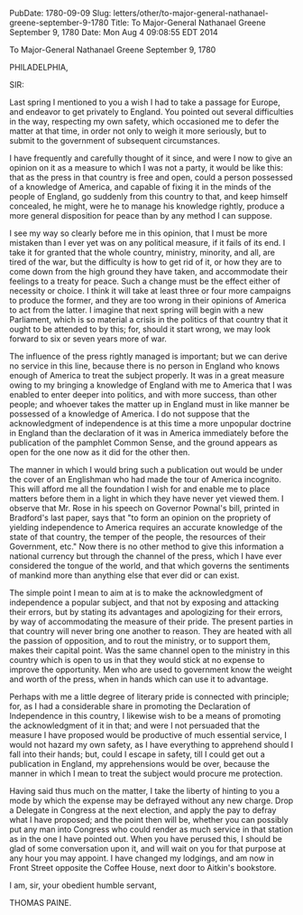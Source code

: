 PubDate: 1780-09-09
Slug: letters/other/to-major-general-nathanael-greene-september-9-1780
Title: To Major-General Nathanael Greene  September 9, 1780
Date: Mon Aug  4 09:08:55 EDT 2014

   To Major-General Nathanael Greene  September 9, 1780

   PHILADELPHIA,

   SIR:

   Last spring I mentioned to you a wish I had to take a passage for Europe,
   and endeavor to get privately to England. You pointed out several
   difficulties in the way, respecting my own safety, which occasioned me to
   defer the matter at that time, in order not only to weigh it more
   seriously, but to submit to the government of subsequent circumstances.

   I have frequently and carefully thought of it since, and were I now to
   give an opinion on it as a measure to which I was not a party, it would be
   like this: that as the press in that country is free and open, could a
   person possessed of a knowledge of America, and capable of fixing it in
   the minds of the people of England, go suddenly from this country to that,
   and keep himself concealed, he might, were he to manage his knowledge
   rightly, produce a more general disposition for peace than by any method I
   can suppose.

   I see my way so clearly before me in this opinion, that I must be more
   mistaken than I ever yet was on any political measure, if it fails of its
   end. I take it for granted that the whole country, ministry, minority, and
   all, are tired of the war, but the difficulty is how to get rid of it, or
   how they are to come down from the high ground they have taken, and
   accommodate their feelings to a treaty for peace. Such a change must be
   the effect either of necessity or choice. I think it will take at least
   three or four more campaigns to produce the former, and they are too wrong
   in their opinions of America to act from the latter. I imagine that next
   spring will begin with a new Parliament, which is so material a crisis in
   the politics of that country that it ought to be attended to by this; for,
   should it start wrong, we may look forward to six or seven years more of
   war.

   The influence of the press rightly managed is important; but we can derive
   no service in this line, because there is no person in England who knows
   enough of America to treat the subject properly. It was in a great measure
   owing to my bringing a knowledge of England with me to America that I was
   enabled to enter deeper into politics, and with more success, than other
   people; and whoever takes the matter up in England must in like manner be
   possessed of a knowledge of America. I do not suppose that the
   acknowledgment of independence is at this time a more unpopular doctrine
   in England than the declaration of it was in America immediately before
   the publication of the pamphlet Common Sense, and the ground appears as
   open for the one now as it did for the other then.

   The manner in which I would bring such a publication out would be under
   the cover of an Englishman who had made the tour of America incognito.
   This will afford me all the foundation I wish for and enable me to place
   matters before them in a light in which they have never yet viewed them. I
   observe that Mr. Rose in his speech on Governor Pownal's bill, printed in
   Bradford's last paper, says that "to form an opinion on the propriety of
   yielding independence to America requires an accurate knowledge of the
   state of that country, the temper of the people, the resources of their
   Government, etc." Now there is no other method to give this information a
   national currency but through the channel of the press, which I have ever
   considered the tongue of the world, and that which governs the sentiments
   of mankind more than anything else that ever did or can exist.

   The simple point I mean to aim at is to make the acknowledgment of
   independence a popular subject, and that not by exposing and attacking
   their errors, but by stating its advantages and apologizing for their
   errors, by way of accommodating the measure of their pride. The present
   parties in that country will never bring one another to reason. They are
   heated with all the passion of opposition, and to rout the ministry, or to
   support them, makes their capital point. Was the same channel open to the
   ministry in this country which is open to us in that they would stick at
   no expense to improve the opportunity. Men who are used to government know
   the weight and worth of the press, when in hands which can use it to
   advantage.

   Perhaps with me a little degree of literary pride is connected with
   principle; for, as I had a considerable share in promoting the Declaration
   of Independence in this country, I likewise wish to be a means of
   promoting the acknowledgment of it in that; and were I not persuaded that
   the measure I have proposed would be productive of much essential service,
   I would not hazard my own safety, as I have everything to apprehend should
   I fall into their hands; but, could I escape in safety, till I could get
   out a publication in England, my apprehensions would be over, because the
   manner in which I mean to treat the subject would procure me protection.

   Having said thus much on the matter, I take the liberty of hinting to you
   a mode by which the expense may be defrayed without any new charge. Drop a
   Delegate in Congress at the next election, and apply the pay to defray
   what I have proposed; and the point then will be, whether you can possibly
   put any man into Congress who could render as much service in that station
   as in the one I have pointed out. When you have perused this, I should be
   glad of some conversation upon it, and will wait on you for that purpose
   at any hour you may appoint. I have changed my lodgings, and am now in
   Front Street opposite the Coffee House, next door to Aitkin's bookstore.

   I am, sir, your obedient humble servant,

   THOMAS PAINE.


